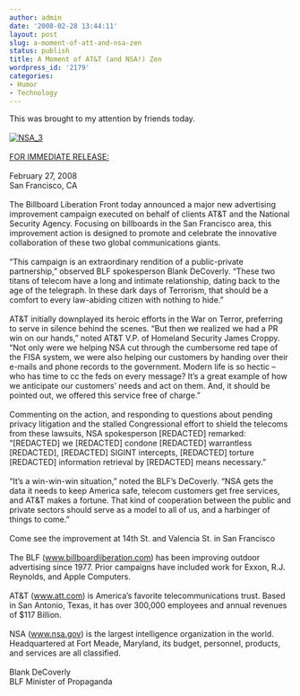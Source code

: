 ```yaml
---
author: admin
date: '2008-02-28 13:44:11'
layout: post
slug: a-moment-of-att-and-nsa-zen
status: publish
title: A Moment of AT&T (and NSA!) Zen
wordpress_id: '2179'
categories:
- Humor
- Technology
---
```


This was brought to my attention by friends today.\
\
[![NSA\_3](http://farm4.static.flickr.com/3238/2298305275_f26836602f.jpg)](http://www.flickr.com/photos/albill/2298305275/ "NSA_3 on Flickr")\
\
[FOR IMMEDIATE RELEASE:](http://billboardliberation.com/HQ.html)\
\
February 27, 2008\
San Francisco, CA\
\
The Billboard Liberation Front today announced a major new advertising
improvement campaign executed on behalf of clients AT&T and the National
Security Agency. Focusing on billboards in the San Francisco area, this
improvement action is designed to promote and celebrate the innovative
collaboration of these two global communications giants.\
\
“This campaign is an extraordinary rendition of a public-private
partnership,” observed BLF spokesperson Blank DeCoverly. “These two
titans of telecom have a long and intimate relationship, dating back to
the age of the telegraph. In these dark days of Terrorism, that should
be a comfort to every law-abiding citizen with nothing to hide.”\
\
AT&T initially downplayed its heroic efforts in the War on Terror,
preferring to serve in silence behind the scenes. “But then we realized
we had a PR win on our hands,” noted AT&T V.P. of Homeland Security
James Croppy. “Not only were we helping NSA cut through the cumbersome
red tape of the FISA system, we were also helping our customers by
handing over their e-mails and phone records to the government. Modern
life is so hectic – who has time to cc the feds on every message? It’s a
great example of how we anticipate our customers’ needs and act on them.
And, it should be pointed out, we offered this service free of charge.”\
\
Commenting on the action, and responding to questions about pending
privacy litigation and the stalled Congressional effort to shield the
telecoms from these lawsuits, NSA spokesperson [REDACTED] remarked:
“[REDACTED] we [REDACTED] condone [REDACTED] warrantless [REDACTED],
[REDACTED] SIGINT intercepts, [REDACTED] torture [REDACTED] information
retrieval by [REDACTED] means necessary.”\
\
“It’s a win-win-win situation,” noted the BLF’s DeCoverly. “NSA gets the
data it needs to keep America safe, telecom customers get free services,
and AT&T makes a fortune. That kind of cooperation between the public
and private sectors should serve as a model to all of us, and a
harbinger of things to come.”\
\
Come see the improvement at 14th St. and Valencia St. in San Francisco\
\
The BLF (www.billboardliberation.com) has been improving outdoor
advertising since 1977. Prior campaigns have included work for Exxon,
R.J. Reynolds, and Apple Computers.\
\
AT&T (www.att.com) is America’s favorite telecommunications trust. Based
in San Antonio, Texas, it has over 300,000 employees and annual revenues
of $117 Billion.\
\
NSA (www.nsa.gov) is the largest intelligence organization in the world.
Headquartered at Fort Meade, Maryland, its budget, personnel, products,
and services are all classified.\
\
Blank DeCoverly\
BLF Minister of Propaganda
